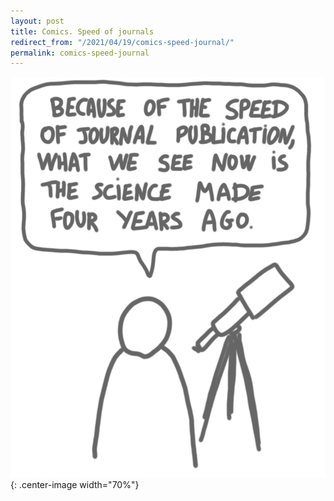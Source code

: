 ```yaml
---
layout: post
title: Comics. Speed of journals
redirect_from: "/2021/04/19/comics-speed-journal/"
permalink: comics-speed-journal
---
```



![](../assets/speed-of-journals.png){: .center-image width="70%"}


